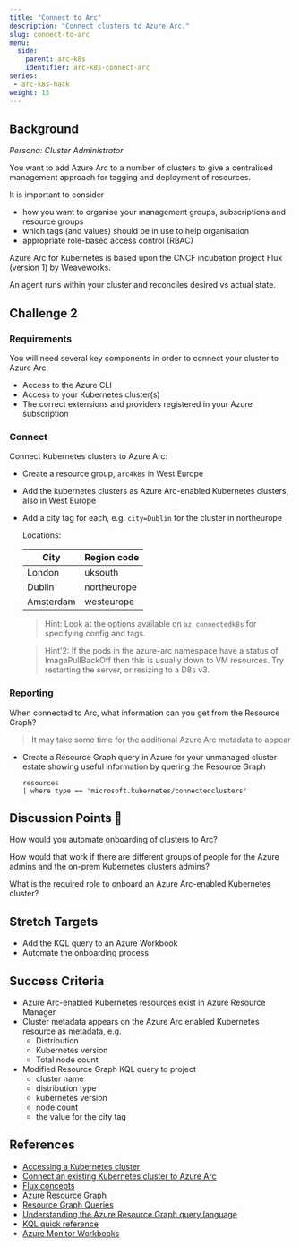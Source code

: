 ```yaml
---
title: "Connect to Arc"
description: "Connect clusters to Azure Arc."
slug: connect-to-arc
menu:
  side:
    parent: arc-k8s
    identifier: arc-k8s-connect-arc
series:
 - arc-k8s-hack
weight: 15
---
```


## Background

*Persona: Cluster Administrator*

You want to add Azure Arc to a number of clusters to give a centralised management approach for tagging and deployment of resources.

It is important to consider

* how you want to organise your management groups, subscriptions and resource groups
* which tags (and values) should be in use to help organisation
* appropriate role-based access control (RBAC)

Azure Arc for Kubernetes is based upon the CNCF incubation project Flux (version 1) by Weaveworks.

An agent runs within your cluster and reconciles desired vs actual state.

## Challenge 2

### Requirements

You will need several key components in order to connect your cluster to Azure Arc.

* Access to the Azure CLI
* Access to your Kubernetes cluster(s)
* The correct extensions and providers registered in your Azure subscription

### Connect

Connect Kubernetes clusters to Azure Arc:

* Create a resource group, `arc4k8s` in West Europe
* Add the kubernetes clusters as Azure Arc-enabled Kubernetes clusters, also in West Europe
* Add a city tag for each, e.g. `city=Dublin` for the cluster in northeurope

    Locations:

    | **City** | **Region code** |
    |---|---|
    | London | uksouth |
    | Dublin | northeurope |
    | Amsterdam | westeurope |

    > Hint: Look at the options available on `az connectedk8s` for specifying config and tags.

    > Hint'2: If the pods in the azure-arc namespace have a status of ImagePullBackOff then this is usually down to VM resources. Try restarting the server, or resizing to a D8s v3.

### Reporting

When connected to Arc, what information can you get from the Resource Graph?

> It may take some time for the additional Azure Arc metadata to appear

* Create a Resource Graph query in Azure for your unmanaged cluster estate showing useful information by quering the Resource Graph

    ```kql
    resources
    | where type == 'microsoft.kubernetes/connectedclusters'
    ```

## Discussion Points 💬

How would you automate onboarding of clusters to Arc?

How would that work if there are different groups of people for the Azure admins and the on-prem Kubernetes clusters admins?

What is the required role to onboard an Azure Arc-enabled Kubernetes cluster?

## Stretch Targets

* Add the KQL query to an Azure Workbook
* Automate the onboarding process

## Success Criteria

* Azure Arc-enabled Kubernetes resources exist in Azure Resource Manager
* Cluster metadata appears on the Azure Arc enabled Kubernetes resource as metadata, e.g.
  * Distribution
  * Kubernetes version
  * Total node count
* Modified Resource Graph KQL query to project
  * cluster name
  * distribution type
  * kubernetes version
  * node count
  * the value for the city tag


## References

* [Accessing a Kubernetes cluster](https://kubernetes.io/docs/tasks/access-application-cluster/configure-access-multiple-clusters/#set-the-kubeconfig-environment-variable)
* [Connect an existing Kubernetes cluster to Azure Arc](https://docs.microsoft.com/azure/azure-arc/kubernetes/quickstart-connect-cluster)
* [Flux concepts](https://fluxcd.io/docs/concepts/)
* [Azure Resource Graph](https://docs.microsoft.com/azure/governance/resource-graph/)
* [Resource Graph Queries](https://docs.microsoft.com/azure/azure-arc/kubernetes/resource-graph-samples)
* [Understanding the Azure Resource Graph query language](https://docs.microsoft.com/azure/governance/resource-graph/concepts/query-language)
* [KQL quick reference](https://docs.microsoft.com/azure/data-explorer/kql-quick-reference)
* [Azure Monitor Workbooks](https://docs.microsoft.com/azure/azure-monitor/visualize/workbooks-overview)